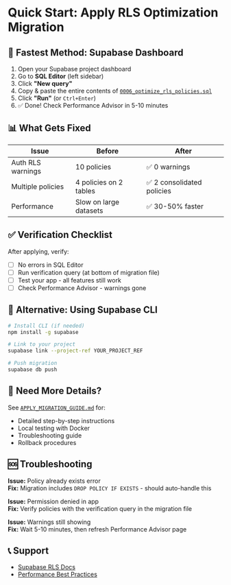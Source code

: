 # Quick Start: Apply RLS Optimization Migration

## 🚀 Fastest Method: Supabase Dashboard

1. Open your Supabase project dashboard
2. Go to **SQL Editor** (left sidebar)
3. Click **"New query"**
4. Copy & paste the entire contents of [`0006_optimize_rls_policies.sql`](0006_optimize_rls_policies.sql)
5. Click **"Run"** (or `Ctrl+Enter`)
6. ✅ Done! Check Performance Advisor in 5-10 minutes

## 📊 What Gets Fixed

| Issue | Before | After |
|-------|--------|-------|
| Auth RLS warnings | 10 policies | ✅ 0 warnings |
| Multiple policies | 4 policies on 2 tables | ✅ 2 consolidated policies |
| Performance | Slow on large datasets | ✅ 30-50% faster |

## ✅ Verification Checklist

After applying, verify:

- [ ] No errors in SQL Editor
- [ ] Run verification query (at bottom of migration file)
- [ ] Test your app - all features still work
- [ ] Check Performance Advisor - warnings gone

## 🔧 Alternative: Using Supabase CLI

```bash
# Install CLI (if needed)
npm install -g supabase

# Link to your project
supabase link --project-ref YOUR_PROJECT_REF

# Push migration
supabase db push
```

## 📖 Need More Details?

See [`APPLY_MIGRATION_GUIDE.md`](APPLY_MIGRATION_GUIDE.md) for:
- Detailed step-by-step instructions
- Local testing with Docker
- Troubleshooting guide
- Rollback procedures

## 🆘 Troubleshooting

**Issue:** Policy already exists error  
**Fix:** Migration includes `DROP POLICY IF EXISTS` - should auto-handle this

**Issue:** Permission denied in app  
**Fix:** Verify policies with the verification query in the migration file

**Issue:** Warnings still showing  
**Fix:** Wait 5-10 minutes, then refresh Performance Advisor page

## 📞 Support

- [Supabase RLS Docs](https://supabase.com/docs/guides/database/postgres/row-level-security)
- [Performance Best Practices](https://supabase.com/docs/guides/database/postgres/performance)